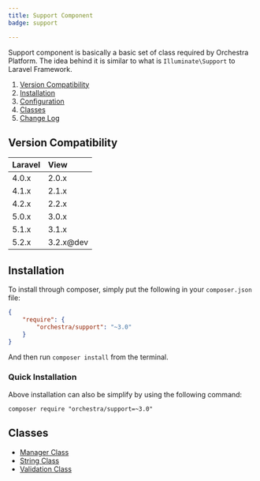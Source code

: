 ```yaml
---
title: Support Component
badge: support

---
```


Support component is basically a basic set of class required by Orchestra Platform. The idea behind it is similar to what is `Illuminate\Support` to Laravel Framework.

1. [Version Compatibility](#compatibility)
2. [Installation](#installation)
3. [Configuration](#configuration)
4. [Classes](#classes)
5. [Change Log]({doc-url}/components/support/changes#v3-1)

<a name="compatibility"></a>
## Version Compatibility

 Laravel  | View
:---------|:----------
 4.0.x    | 2.0.x
 4.1.x    | 2.1.x
 4.2.x    | 2.2.x
 5.0.x    | 3.0.x
 5.1.x    | 3.1.x
 5.2.x     | 3.2.x@dev

<a name="installation"></a>
## Installation

To install through composer, simply put the following in your `composer.json` file:

```json
{
	"require": {
		"orchestra/support": "~3.0"
	}
}
```

And then run `composer install` from the terminal.

<a name="quick-installation"></a>
### Quick Installation

Above installation can also be simplify by using the following command:

    composer require "orchestra/support=~3.0"

<a name="classes"></a>
## Classes

* [Manager Class]({doc-url}/components/support/manager)
* [String Class]({doc-url}/components/support/str)
* [Validation Class]({doc-url}/components/support/validator)
